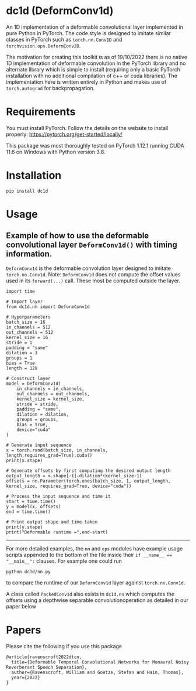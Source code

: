 # dc1d (DeformConv1d)
An 1D implementation of a deformable convolutional layer implemented in pure Python in PyTorch. The code style is designed to imitate similar classes in PyTorch such as ```torch.nn.Conv1D``` and ```torchvision.ops.DeformConv2D```.

The motivation for creating this toolkit is as of 19/10/2022 there is no native 1D implementation of deformable convolution in the PyTorch library and no alternate library which is simple to install (requiring only a basic PyTorch installation with no additional compilation of c++ or cuda libraries). The implementation here is written entirely in Python and makes use of ```torch.autograd``` for backpropagation.

# Requirements
You must install PyTorch. Follow the details on the website to install properly: https://pytorch.org/get-started/locally/

This package was most thoroughly tested on PyTorch 1.12.1 running CUDA 11.6 on Windows with Python version 3.8.

# Installation
```
pip install dc1d
```

# Usage
## Example of how to use the deformable convolutional layer ```DeformConv1d()``` with timing information.
```DeformConv1d``` is the deformable convolution layer designed to imitate ```torch.nn.Conv1d```.
Note: ```DeformConv1d``` does not compute the offset values used in its ```forward(...)``` call. These most be computed outside the layer.

```
import time

# Import layer
from dc1d.nn import DeformConv1d

# Hyperparameters
batch_size = 16
in_channels = 512
out_channels = 512
kernel_size = 16
stride = 1
padding = "same"
dilation = 3
groups = 1
bias = True
length = 128

# Construct layer
model = DeformConv1d(
    in_channels = in_channels,
    out_channels = out_channels,
    kernel_size = kernel_size,
    stride = stride,
    padding = "same",
    dilation = dilation,
    groups = groups,
    bias = True,
    device="cuda"
)

# Generate input sequence
x = torch.rand(batch_size, in_channels, length,requires_grad=True).cuda()
print(x.shape)

# Generate offsets by first computing the desired output length
output_length = x.shape[-1]-dilation*(kernel_size-1)
offsets = nn.Parameter(torch.ones(batch_size, 1, output_length, kernel_size, requires_grad=True, device="cuda"))

# Process the input sequence and time it
start = time.time()
y = model(x, offsets)
end = time.time()

# Print output shape and time taken
print(y.shape)
print("Deformable runtime =",end-start)
```
---
For more detailed examples, the ```nn``` and ```ops``` modules have example usage scripts appended to the bottom of the file inside their ```if __name__ == "__main__":``` clauses. For example one could run 
```
python dc1d/nn.py
```
to compare the runtime of our ```DeformConv1d``` layer against ```torch.nn.Conv1d```.

A class called ```PackedConv1d``` also exists in ```dc1d.nn``` which computes the offsets using a depthwise separable convolutionoperation as detailed in our paper below 

# Papers
Please cite the following if you use this package
```
@article{ravenscroft2022dtcn,
  title={Deformable Temporal Convolutional Networks for Monaural Noisy Reverberant Speech Separation},
  author={Ravenscroft, William and Goetze, Stefan and Hain, Thomas},
  year={2022}
}
```
